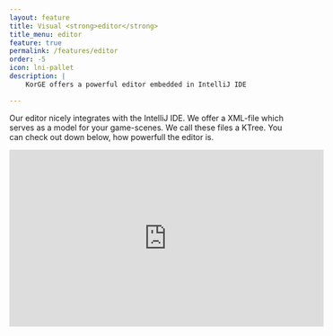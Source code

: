 ```yaml
---
layout: feature
title: Visual <strong>editor</strong>
title_menu: editor
feature: true
permalink: /features/editor
order: -5
icon: lni-pallet
description: |
    KorGE offers a powerful editor embedded in IntelliJ IDE

---
```


Our editor nicely integrates with the IntelliJ IDE.
We offer a XML-file which serves as a model for your game-scenes.
We call these files a KTree. You can check out down below, how powerfull the editor is.

<iframe width="560" height="315" src="https://www.youtube.com/embed/iPjz1g39ca8?start=23" frameborder="0" allow="accelerometer; autoplay; clipboard-write; encrypted-media; gyroscope; picture-in-picture" allowfullscreen></iframe>

